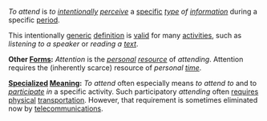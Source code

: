 *To attend* is *to [intentionally](https://github.com/gcassel/Modular-Organization-Terminology/blob/master/terms/intention.md) [perceive](https://github.com/gcassel/Modular-Organization-Terminology/blob/master/terms/perceive.md)* a [specific](https://github.com/gcassel/Modular-Organization-Terminology/blob/master/terms/specific.md) *[type](https://github.com/gcassel/Modular-Organization-Terminology/blob/master/terms/type.md) of [information](https://github.com/gcassel/Modular-Organization-Terminology/blob/master/terms/information.md)* during a specific [period](https://github.com/gcassel/Modular-Organization-Terminology/blob/master/terms/period.md).
		
This intentionally [generic](https://github.com/gcassel/Modular-Organization-Terminology/blob/master/terms/generic.md) [definition](https://github.com/gcassel/Modular-Organization-Terminology/blob/master/terms/define.md) is [valid](https://github.com/gcassel/Modular-Organization-Terminology/blob/master/terms/valid.md) for many [activities](https://github.com/gcassel/Modular-Organization-Terminology/blob/master/terms/activity.md), such as *listening to a speaker* or *reading a [text](https://github.com/gcassel/Modular-Organization-Terminology/blob/master/terms/term.md)*.
		
**Other [Forms](https://github.com/gcassel/Modular-Organization-Terminology/blob/master/terms/form.md):**  *Attention* is the *[personal](https://github.com/gcassel/Modular-Organization-Terminology/blob/master/terms/personal.md) [resource](https://github.com/gcassel/Modular-Organization-Terminology/blob/master/terms/resource.md)* of *attending*.   Attention requires the (inherently scarce) resource of *personal [time](https://github.com/gcassel/Modular-Organization-Terminology/blob/master/terms/time.md)*. 
		
**[Specialized](https://github.com/gcassel/Modular-Organization-Terminology/blob/master/terms/specialize.md) [Meaning](https://github.com/gcassel/Modular-Organization-Terminology/blob/master/terms/mean.md):**  *To attend* often especially means  *to attend to* and to *[participate](https://github.com/gcassel/Modular-Organization-Terminology/blob/master/terms/participate.md) in* a specific activity.  Such participatory *attending* often [requires](https://github.com/gcassel/Modular-Organization-Terminology/blob/master/terms/require.md) [physical](https://github.com/gcassel/Modular-Organization-Terminology/blob/master/terms/physical.md) [transportation](https://github.com/gcassel/Modular-Organization-Terminology/blob/master/terms/transport.md).  However, that requirement is sometimes eliminated now by [telecommunications](https://github.com/gcassel/Modular-Organization-Terminology/blob/master/terms/telecommunicate.md).
